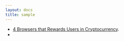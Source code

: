 ```yaml
---
layout: docs
title: sample
---
```


- [4 Browsers that Rewards Users in Cryptocurrency](4-browsers-that-rewards-users-in-cryptocurrency).
- 